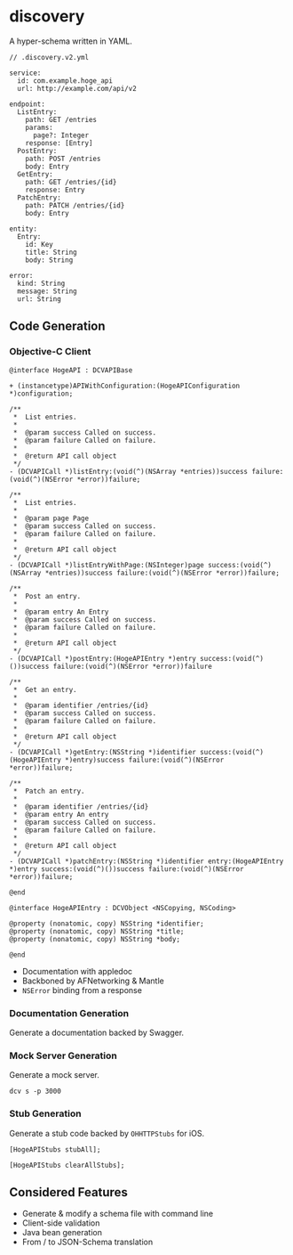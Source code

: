 discovery
=========

A hyper-schema written in YAML.

```
// .discovery.v2.yml

service:
  id: com.example.hoge_api
  url: http://example.com/api/v2

endpoint:
  ListEntry:
    path: GET /entries
    params:
      page?: Integer
    response: [Entry]
  PostEntry:
  	path: POST /entries
  	body: Entry
  GetEntry:
  	path: GET /entries/{id}
  	response: Entry
  PatchEntry:
  	path: PATCH /entries/{id}
  	body: Entry

entity:
  Entry:
  	id: Key
  	title: String
  	body: String

error:
  kind: String
  message: String
  url: String
```

Code Generation
---

### Objective-C Client

```objc
@interface HogeAPI : DCVAPIBase

+ (instancetype)APIWithConfiguration:(HogeAPIConfiguration *)configuration;

/**
 *  List entries.
 *
 *  @param success Called on success.
 *  @param failure Called on failure.
 *
 *  @return API call object
 */
- (DCVAPICall *)listEntry:(void(^)(NSArray *entries))success failure:(void(^)(NSError *error))failure;

/**
 *  List entries.
 *
 *  @param page Page
 *  @param success Called on success.
 *  @param failure Called on failure.
 *
 *  @return API call object
 */
- (DCVAPICall *)listEntryWithPage:(NSInteger)page success:(void(^)(NSArray *entries))success failure:(void(^)(NSError *error))failure;

/**
 *  Post an entry.
 *
 *  @param entry An Entry
 *  @param success Called on success.
 *  @param failure Called on failure.
 *
 *  @return API call object
 */
- (DCVAPICall *)postEntry:(HogeAPIEntry *)entry success:(void(^)())success failure:(void(^)(NSError *error))failure

/**
 *  Get an entry.
 *
 *  @param identifier /entries/{id}
 *  @param success Called on success.
 *  @param failure Called on failure.
 *
 *  @return API call object
 */
- (DCVAPICall *)getEntry:(NSString *)identifier success:(void(^)(HogeAPIEntry *)entry)success failure:(void(^)(NSError *error))failure;

/**
 *  Patch an entry.
 *
 *  @param identifier /entries/{id}
 *  @param entry An entry
 *  @param success Called on success.
 *  @param failure Called on failure.
 *
 *  @return API call object
 */
- (DCVAPICall *)patchEntry:(NSString *)identifier entry:(HogeAPIEntry *)entry success:(void(^)())success failure:(void(^)(NSError *error))failure;

@end
```

```objc
@interface HogeAPIEntry : DCVObject <NSCopying, NSCoding>

@property (nonatomic, copy) NSString *identifier;
@property (nonatomic, copy) NSString *title;
@property (nonatomic, copy) NSString *body;

@end
```

- Documentation with appledoc
- Backboned by AFNetworking & Mantle
- `NSError` binding from a response

### Documentation Generation

Generate a documentation backed by Swagger.

### Mock Server Generation

Generate a mock server.

`dcv s -p 3000`

### Stub Generation

Generate a stub code backed by `OHHTTPStubs` for iOS.

```objc
[HogeAPIStubs stubAll];

[HogeAPIStubs clearAllStubs];
```

Considered Features
---

- Generate & modify a schema file with command line
- Client-side validation
- Java bean generation
- From / to JSON-Schema translation
